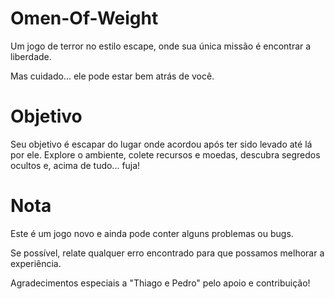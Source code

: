 # Omen-Of-Weight
Um jogo de terror no estilo escape, onde sua única missão é encontrar a liberdade.

Mas cuidado... ele pode estar bem atrás de você.

# Objetivo
Seu objetivo é escapar do lugar onde acordou após ter sido levado até lá por ele. Explore o ambiente, colete recursos e moedas, descubra segredos ocultos e, acima de tudo... fuja!

# Nota
Este é um jogo novo e ainda pode conter alguns problemas ou bugs.

Se possível, relate qualquer erro encontrado para que possamos melhorar a experiência.

Agradecimentos especiais a "Thiago e Pedro" pelo apoio e contribuição!
